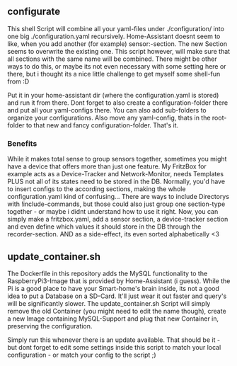 ## configurate
This shell Script will combine all your yaml-files under ./configuration/ into one big ./configuration.yaml recursively.
Home-Assistant doesnt seem to like, when you add another (for example) sensor:-section. The new Section seems to overwrite the existing one. This script however, will make sure that all sections with the same name will be combined.
There might be other ways to do this, or maybe its not even necessary with some setting here or there, but i thought its a nice little challenge to get myself some shell-fun from :D

Put it in your home-assistant dir (where the configuration.yaml is stored) and run it from there. Dont forget to also create a configuration-folder there and put all your yaml-configs there. You can also add sub-folders to organize your configurations. Also move any yaml-config, thats in the root-folder to that new and fancy configuration-folder. That's it.

### Benefits
While it makes total sense to group sensors together, sometimes you might have a device that offers more than just one feature. My FritzBox for example acts as a Device-Tracker and Network-Monitor, needs Templates PLUS not all of its states need to be stored in the DB.
Normally, you'd have to insert configs to the according sections, making the whole configuration.yaml kind of confusing...
There are ways to include Directorys with !include-commands, but those could also just group one section-type together - or maybe i didnt understand how to use it right.
Now, you can simply make a fritzbox.yaml, add a sensor section, a device-tracker section and even define which values it should store in the DB through the recorder-section. AND as a side-effect, its even sorted alphabetically <3

## update_container.sh
The Dockerfile in this repository adds the MySQL functionality to the RaspberryPi3-Image that is provided by Home-Assistant (i guess).
While the Pi is a good place to have your Smart-home's brain inside, its not a good idea to put a Database on a SD-Card. It'll just wear it out faster and query's will be significantly slower.
The update_container.sh Script will simply remove the old Container (you might need to edit the name though), create a new Image containing MySQL-Support and plug that new Container in, preserving the configuration.

Simply run this whenever there is an update available. That should be it - but dont forget to edit some settings inside this script to match your local configuration - or match your config to the script ;)
